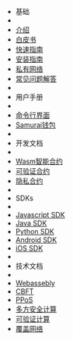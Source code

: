 - 基础
- 
- [介绍](zh-cn/[Chinese-Simplified]-介绍)
- [白皮书](zh-cn/[Chinese-Simplified]-白皮书)
- [快速指南](zh-cn/[Chinese-Simplified]-快速指南)
- [安装指南](zh-cn/[Chinese-Simplified]-安装指南)
- [私有网络](zh-cn/[Chinese-Simplified]-私有网络)
- [常见问题解答](zh-cn/[Chinese-Simplified]常见问题解答)
- 
- 用户手册
- 
- [命令行界面](zh-cn/[Chinese-Simplified]命令行界面)
- [Samurai钱包](zh-cn/[Chinese-Simplified]-Samurai-钱包)
- 
- 开发文档
- 
- [Wasm智能合约](zh-cn/[Chinese-Simplified]-Wasm合约开发指南)
- [可验证合约](zh-cn/[Chinese-Simplified]可验证合约)
- [隐私合约](zh-cn/[Chinese-Simplified]-隐私合约开发指南)
- 
- SDKs
- 
- [Javascript SDK](zh-cn/[Chinese-Simplified]-JS-SDK)
- [Java SDK](zh-cn/[Chinese-Simplified]-Java-SDK)
- [Python SDK](zh-cn/[Chinese-Simplified]Python-SDK)
- [Android SDK](zh-cn/[Chinese-Simplified]-Java-SDK)
- [iOS SDK](zh-cn/[Chinese-Simplified]-Swift-SDK)
- 
- 技术文档
- 
- [Webassebly](zh-cn/_PlatON-WebAssembly)
- [CBFT](zh-cn/concurrent-bft/_Concurrent-BFT)
- [PPoS](zh-cn/platon-ppos/_Probabilistic-POS)
- [多方安全计算](zh-cn/[Chinese-Simplified]多方安全计算)
- [可验证计算](zh-cn/[Chinese-Simplified]可验证计算)
- [覆盖网络](zh-cn/[Chinese-Simplified]覆盖网络)
